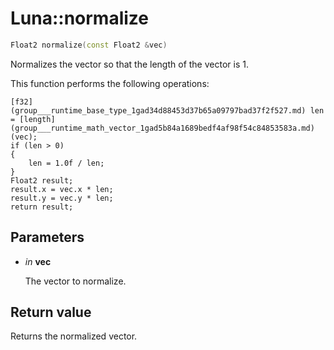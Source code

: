 # Luna::normalize

```c++
Float2 normalize(const Float2 &vec)
```

Normalizes the vector so that the length of the vector is 1. 

This function performs the following operations: 
```
[f32](group___runtime_base_type_1gad34d88453d37b65a09797bad37f2f527.md) len = [length](group___runtime_math_vector_1gad5b84a1689bedf4af98f54c84853583a.md)(vec);
if (len > 0)
{
    len = 1.0f / len;
}
Float2 result;
result.x = vec.x * len;
result.y = vec.y * len;
return result;
```


## Parameters
* *in* **vec**

    The vector to normalize. 

## Return value
Returns the normalized vector. 

